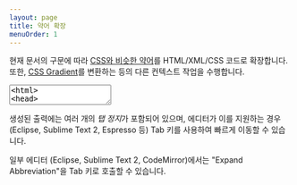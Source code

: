 ```yaml
---
layout: page
title: 약어 확장
menuOrder: 1
---
```


현재 문서의 구문에 따라 [CSS와 비슷한 약어](/abbreviations/)를 HTML/XML/CSS 코드로 확장합니다. 또한, [CSS Gradient](/css-abbreviations/gradients/)를 변환하는 등의 다른 컨텍스트 작업을 수행합니다.

<textarea class="movie-def">
&lt;html&gt;
&lt;head&gt;
	&lt;title&gt;Demo&lt;/title&gt;
&lt;/head&gt;
&lt;body&gt;
	|
&lt;/body&gt;
&lt;/html&gt;
~~~
tooltip: Type a CSS-like abbreviation
type: #page>(#header>ul#nav>li*4>a)+(#content>h1{Hello world}+p)+#footer
wait: 1000
tooltip: Run “Expand Abbreviation” action ::: “Expand Abbreviation” (Tab key)
run: emmet.expand_abbreviation
</textarea>

생성된 출력에는 여러 개의 *탭 정지*가 포함되어 있으며, 에디터가 이를 지원하는 경우 (Eclipse, Sublime Text 2, Espresso 등) Tab 키를 사용하여 빠르게 이동할 수 있습니다.

일부 에디터 (Eclipse, Sublime Text 2, CodeMirror)에서는 "Expand Abbreviation"을 Tab 키로 호출할 수 있습니다.
